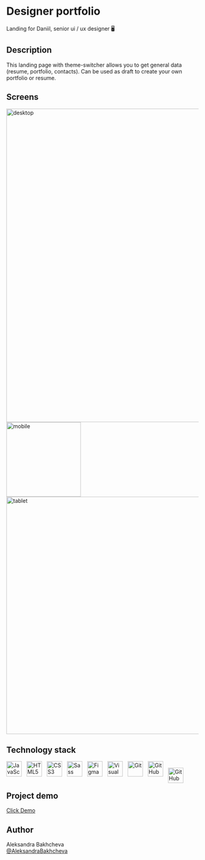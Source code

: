 # Designer portfolio

Landing for Daniil, senior ui / ux designer 🖥

## Description

<p>This landing page with theme-switcher allows you to get general data (resume, portfolio, contacts). Can be used as draft to create your own portfolio or resume.</p>

## Screens

<img width="820" alt="desktop" src="https://github.com/AleksandraBakhcheva/designer-portfolio_landing/assets/76097160/381d8110-ab78-4af0-933e-e1fbb6a66957">
<img width="195" alt="mobile" src="https://github.com/AleksandraBakhcheva/designer-portfolio_landing/assets/76097160/ae1470b2-247d-4ce9-8bd5-2cfbbabc8cca">
<img width="621" alt="tablet" src="https://github.com/AleksandraBakhcheva/designer-portfolio_landing/assets/76097160/dedce74d-e7f5-4d37-bf8e-9384c4ed9c91">

## Technology stack

<img align="left" alt="JavaScript" width="40" height="40" src="https://cdn.jsdelivr.net/gh/devicons/devicon/icons/javascript/javascript-original.svg" style="padding-right:10px;" />&nbsp;
<img align="left" alt="HTML5" width="40" height="40" src="https://cdn.jsdelivr.net/gh/devicons/devicon/icons/html5/html5-original.svg" style="padding-right:10px;" />&nbsp;
<img align="left" alt="CSS3" width="40" height="40" src="https://cdn.jsdelivr.net/gh/devicons/devicon/icons/css3/css3-original.svg" style="padding-right:10px;" />&nbsp;
<img align="left" alt="Sass" width="40" height="40" src="https://cdn.jsdelivr.net/gh/devicons/devicon/icons/sass/sass-original.svg" style="padding-right:10px;" />&nbsp;
<img align="left" alt="Figma" width="40" height="40" src="https://cdn.jsdelivr.net/gh/devicons/devicon/icons/figma/figma-original.svg" style="padding-right:10px;" />&nbsp;
<img align="left" alt="Visual Studio Code" width="40" height="40" src="https://cdn.jsdelivr.net/gh/devicons/devicon/icons/vscode/vscode-original.svg" style="padding-right:10px;" />&nbsp;
<img align="left" alt="Git" width="40" height="40" src="https://cdn.jsdelivr.net/gh/devicons/devicon/icons/git/git-original.svg" style="padding-right:10px;" />&nbsp;
[<img align="left" alt="GitHub" width="40px" height="40" src="https://user-images.githubusercontent.com/3369400/139447912-e0f43f33-6d9f-45f8-be46-2df5bbc91289.png" style="padding-right:10px;" />](https://www.youtube.com/playlist?list=PLkwxH9e_vrAJ0WbEsFA9W3I1W-g_BTsbt#gh-dark-mode-only)&nbsp;
[<img align="left" alt="GitHub" width="40px" height="40" src="https://user-images.githubusercontent.com/3369400/139448065-39a229ba-4b06-434b-bc67-616e2ed80c8f.png" style="padding-right:10px;" />](https://www.youtube.com/playlist?list=PLkwxH9e_vrAJ0WbEsFA9W3I1W-g_BTsbt#gh-light-mode-only)&nbsp;

<br />

## Project demo

<a target="_blank" href="https://aleksandrabakhcheva.github.io/designer-portfolio_landing/">Click Demo</a>

## Author

Aleksandra Bakhcheva<br>
[@AleksandraBakhcheva](https://github.com/AleksandraBakhcheva)


